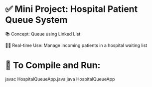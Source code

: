 # ✅ Mini Project: Hospital Patient Queue System

📚 Concept: Queue using Linked List

👨‍⚕️ Real-time Use: Manage incoming patients in a hospital waiting list

# 🏁 To Compile and Run:

javac HospitalQueueApp.java
java HospitalQueueApp
